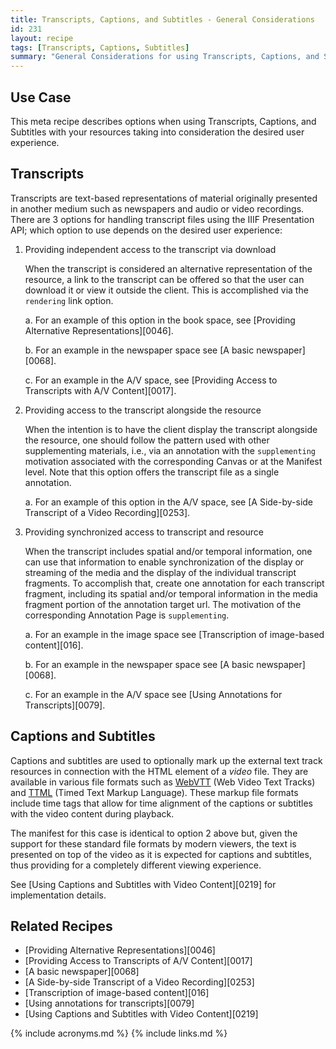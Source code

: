 ```yaml
---
title: Transcripts, Captions, and Subtitles - General Considerations
id: 231
layout: recipe
tags: [Transcripts, Captions, Subtitles]
summary: "General Considerations for using Transcripts, Captions, and Subtitles"
---
```


## Use Case

This meta recipe describes options when using Transcripts, Captions, and Subtitles with your resources taking into consideration the desired user experience.

## Transcripts

Transcripts are text-based representations of material originally presented in another medium such as newspapers and audio or video recordings.
There are 3 options for handling transcript files using the IIIF Presentation API; which option to use depends on the desired user experience:

1. Providing independent access to the transcript via download

    When the transcript is considered an alternative representation of the resource, a link to the transcript can be offered so that the user can download it or view it outside the client. This is accomplished via the `rendering` link option.

    a. For an example of this option in the book space, see [Providing Alternative Representations][0046].

    b. For an example in the newspaper space see [A basic newspaper][0068].
    
    c. For an example in the A/V space, see [Providing Access to Transcripts with A/V Content][0017].

2. Providing access to the transcript alongside the resource

    When the intention is to have the client display the transcript alongside the resource, one should follow the pattern used with other supplementing materials, i.e., via an annotation with the `supplementing` motivation associated with the corresponding Canvas or at the Manifest level. Note that this option offers the transcript file as a single annotation.

    a. For an example of this option in the A/V space, see [A Side-by-side Transcript of a Video Recording][0253].

3. Providing synchronized access to transcript and resource

    When the transcript includes spatial and/or temporal information, one can use that information to enable synchronization of the display or streaming of the media and the display of the individual transcript fragments. To accomplish that, create one annotation for each transcript fragment, including its spatial and/or temporal information in the media fragment portion of the annotation target url. The motivation of the corresponding Annotation Page is `supplementing`.

    a. For an example in the image space see [Transcription of image-based content][016].
    
    b. For an example in the newspaper space see [A basic newspaper][0068].
    
    c. For an example in the A/V space see [Using Annotations for Transcripts][0079].

## Captions and Subtitles

Captions and subtitles are used to optionally mark up the external text track resources in connection with the HTML element of a *video* file. They are available in various file formats such as [WebVTT](https://w3c.github.io/webvtt/) (Web Video Text Tracks) and [TTML](https://w3c.github.io/ttml3/index.html) (Timed Text Markup Language). These markup file formats include time tags that allow for time alignment of the captions or subtitles with the video content during playback. 

The manifest for this case is identical to option 2 above but, given the support for these standard file formats by modern viewers, the text is presented on top of the video as it is expected for captions and subtitles, thus providing for a completely different viewing experience. 

See [Using Captions and Subtitles with Video Content][0219] for implementation details.

## Related Recipes

* [Providing Alternative Representations][0046]
* [Providing Access to Transcripts of A/V Content][0017]
* [A basic newspaper][0068]
* [A Side-by-side Transcript of a Video Recording][0253]
* [Transcription of image-based content][016]
* [Using annotations for transcripts][0079]
* [Using Captions and Subtitles with Video Content][0219]


{% include acronyms.md %}
{% include links.md %}

